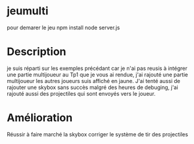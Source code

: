 # jeumulti
pour demarer le jeu 
npm install
node server.js

# Description
je suis réparti sur les exemples précédant car je n'ai pas reusis à intégrer  une partie multijoueur au Tp1 que je vous ai rendue, j'ai rajouté une partie multijoueur les autres joueurs suis affiché en jaune. J'ai tenté aussi de rajouter une skybox sans succès malgré des heures de debuging, j'ai rajouté aussi des projectiles qui sont envoyés vers le joueur.

# Amélioration
Réussir à faire marché la skybox 
corriger le système de tir des projectiles
